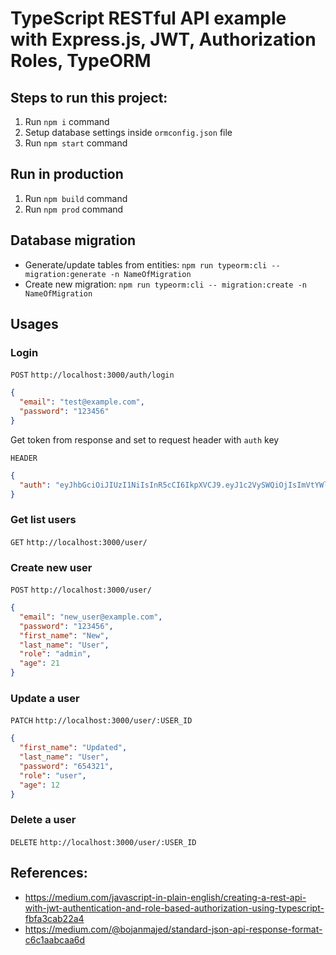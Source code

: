 # TypeScript RESTful API example with Express.js, JWT, Authorization Roles, TypeORM

## Steps to run this project:

1. Run `npm i` command
2. Setup database settings inside `ormconfig.json` file
3. Run `npm start` command

## Run in production

1. Run `npm build` command
2. Run `npm prod` command

## Database migration

- Generate/update tables from entities: `npm run typeorm:cli -- migration:generate -n NameOfMigration`
- Create new migration: `npm run typeorm:cli -- migration:create -n NameOfMigration`

## Usages

### Login

`POST` `http://localhost:3000/auth/login`

```json
{
  "email": "test@example.com",
  "password": "123456"
}
```

Get token from response and set to request header with `auth` key

`HEADER`

```json
{
  "auth": "eyJhbGciOiJIUzI1NiIsInR5cCI6IkpXVCJ9.eyJ1c2VySWQiOjIsImVtYWlsIjoiZW1haWxAYWFhLmNjY2MiLCJpYXQiOjE1NjQzODQyMzksImV4cCI6MTU2NDM4NzgzOX0.dW8JEjDK9_5XQIneTMQdktlUMDu-2_TcEYOUQMgn9LQ"
}
```

### Get list users

`GET` `http://localhost:3000/user/`

### Create new user

`POST` `http://localhost:3000/user/`

```json
{
  "email": "new_user@example.com",
  "password": "123456",
  "first_name": "New",
  "last_name": "User",
  "role": "admin",
  "age": 21
}
```

### Update a user

`PATCH` `http://localhost:3000/user/:USER_ID`

```json
{
  "first_name": "Updated",
  "last_name": "User",
  "password": "654321",
  "role": "user",
  "age": 12
}
```

### Delete a user

`DELETE` `http://localhost:3000/user/:USER_ID`

## References:

- https://medium.com/javascript-in-plain-english/creating-a-rest-api-with-jwt-authentication-and-role-based-authorization-using-typescript-fbfa3cab22a4
- https://medium.com/@bojanmajed/standard-json-api-response-format-c6c1aabcaa6d
